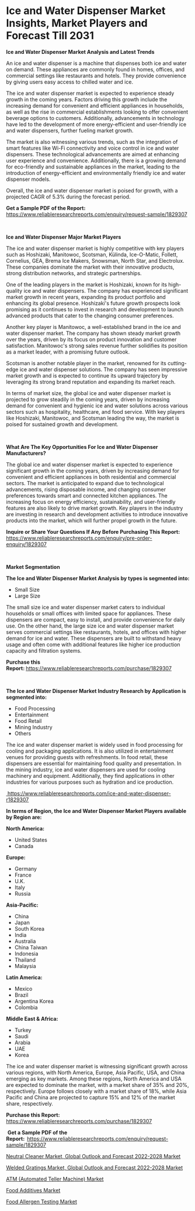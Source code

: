 <p><h1>Ice and Water Dispenser Market Insights, Market Players and Forecast Till 2031</h1></p><p><strong>Ice and Water Dispenser Market Analysis and Latest Trends</strong></p>
<p><p>An ice and water dispenser is a machine that dispenses both ice and water on demand. These appliances are commonly found in homes, offices, and commercial settings like restaurants and hotels. They provide convenience by giving users easy access to chilled water and ice.</p><p>The ice and water dispenser market is expected to experience steady growth in the coming years. Factors driving this growth include the increasing demand for convenient and efficient appliances in households, as well as the rise in commercial establishments looking to offer convenient beverage options to customers. Additionally, advancements in technology have led to the development of more energy-efficient and user-friendly ice and water dispensers, further fueling market growth.</p><p>The market is also witnessing various trends, such as the integration of smart features like Wi-Fi connectivity and voice control in ice and water dispensers. These technological advancements are aimed at enhancing user experience and convenience. Additionally, there is a growing demand for eco-friendly and sustainable appliances in the market, leading to the introduction of energy-efficient and environmentally friendly ice and water dispenser models.</p><p>Overall, the ice and water dispenser market is poised for growth, with a projected CAGR of 5.3% during the forecast period.</p></p>
<p><strong>Get a Sample PDF of the Report:&nbsp;</strong> <a href="https://www.reliableresearchreports.com/enquiry/request-sample/1829307">https://www.reliableresearchreports.com/enquiry/request-sample/1829307</a></p>
<p>&nbsp;</p>
<p><strong>Ice and Water Dispenser Major Market Players</strong></p>
<p><p>The ice and water dispenser market is highly competitive with key players such as Hoshizaki, Manitowoc, Scotsman, Külinda, Ice-O-Matic, Follett, Cornelius, GEA, Brema Ice Makers, Snowsman, North Star, and Electrolux. These companies dominate the market with their innovative products, strong distribution networks, and strategic partnerships.</p><p>One of the leading players in the market is Hoshizaki, known for its high-quality ice and water dispensers. The company has experienced significant market growth in recent years, expanding its product portfolio and enhancing its global presence. Hoshizaki's future growth prospects look promising as it continues to invest in research and development to launch advanced products that cater to the changing consumer preferences.</p><p>Another key player is Manitowoc, a well-established brand in the ice and water dispenser market. The company has shown steady market growth over the years, driven by its focus on product innovation and customer satisfaction. Manitowoc's strong sales revenue further solidifies its position as a market leader, with a promising future outlook.</p><p>Scotsman is another notable player in the market, renowned for its cutting-edge ice and water dispenser solutions. The company has seen impressive market growth and is expected to continue its upward trajectory by leveraging its strong brand reputation and expanding its market reach.</p><p>In terms of market size, the global ice and water dispenser market is projected to grow steadily in the coming years, driven by increasing demand for convenient and hygienic ice and water solutions across various sectors such as hospitality, healthcare, and food service. With key players like Hoshizaki, Manitowoc, and Scotsman leading the way, the market is poised for sustained growth and development.</p></p>
<p>&nbsp;</p>
<p><strong>What Are The Key Opportunities For Ice and Water Dispenser Manufacturers?</strong></p>
<p><p>The global ice and water dispenser market is expected to experience significant growth in the coming years, driven by increasing demand for convenient and efficient appliances in both residential and commercial sectors. The market is anticipated to expand due to technological advancements, rising disposable income, and changing consumer preferences towards smart and connected kitchen appliances. The increasing focus on energy efficiency, sustainability, and user-friendly features are also likely to drive market growth. Key players in the industry are investing in research and development activities to introduce innovative products into the market, which will further propel growth in the future.</p></p>
<p><strong>Inquire or Share Your Questions If Any Before Purchasing This Report:</strong> <a href="https://www.reliableresearchreports.com/enquiry/pre-order-enquiry/1829307">https://www.reliableresearchreports.com/enquiry/pre-order-enquiry/1829307</a></p>
<p>&nbsp;</p>
<p><strong>Market Segmentation</strong></p>
<p><strong>The Ice and Water Dispenser Market Analysis by types is segmented into:</strong></p>
<p><ul><li>Small Size</li><li>Large Size</li></ul></p>
<p><p>The small size ice and water dispenser market caters to individual households or small offices with limited space for appliances. These dispensers are compact, easy to install, and provide convenience for daily use. On the other hand, the large size ice and water dispenser market serves commercial settings like restaurants, hotels, and offices with higher demand for ice and water. These dispensers are built to withstand heavy usage and often come with additional features like higher ice production capacity and filtration systems.</p></p>
<p><strong>Purchase this Report:&nbsp;</strong><a href="https://www.reliableresearchreports.com/purchase/1829307">https://www.reliableresearchreports.com/purchase/1829307</a></p>
<p>&nbsp;</p>
<p><strong>The Ice and Water Dispenser Market Industry Research by Application is segmented into:</strong></p>
<p><ul><li>Food Processing</li><li>Entertainment</li><li>Food Retail</li><li>Mining Industry</li><li>Others</li></ul></p>
<p><p>The ice and water dispenser market is widely used in food processing for cooling and packaging applications. It is also utilized in entertainment venues for providing guests with refreshments. In food retail, these dispensers are essential for maintaining food quality and presentation. In the mining industry, ice and water dispensers are used for cooling machinery and equipment. Additionally, they find applications in other industries for various purposes such as hydration and ice production.</p></p>
<p><a href="https://www.reliableresearchreports.com/ice-and-water-dispenser-r1829307">&nbsp;https://www.reliableresearchreports.com/ice-and-water-dispenser-r1829307</a></p>
<p><strong>In terms of Region, the Ice and Water Dispenser Market Players available by Region are:</strong></p>
<p>
    <p> <strong> North America: </strong>
        <ul>
            <li>United States</li>
            <li>Canada</li>
        </ul>
        </p> 
    <p> <strong> Europe: </strong>
        <ul>
            <li>Germany</li>
            <li>France</li>
            <li>U.K.</li>
            <li>Italy</li>
            <li>Russia</li>
        </ul>
        </p> 
    <p> <strong> Asia-Pacific: </strong>
        <ul>
            <li>China</li>
            <li>Japan</li>
            <li>South Korea</li>
            <li>India</li>
            <li>Australia</li>
            <li>China Taiwan</li>
            <li>Indonesia</li>
            <li>Thailand</li>
            <li>Malaysia</li>
        </ul>
        </p> 
    <p> <strong> Latin America: </strong>
        <ul>
            <li>Mexico</li>
            <li>Brazil</li>
            <li>Argentina Korea</li>
            <li>Colombia</li>
        </ul>
        </p> 
    <p> <strong> Middle East & Africa: </strong>
        <ul>
            <li>Turkey</li>
            <li>Saudi</li>
            <li>Arabia</li>
            <li>UAE</li>
            <li>Korea</li>
        </ul>
    </p>
    </p>
<p><p>The ice and water dispenser market is witnessing significant growth across various regions, with North America, Europe, Asia Pacific, USA, and China emerging as key markets. Among these regions, North America and USA are expected to dominate the market, with a market share of 35% and 20%, respectively. Europe follows closely with a market share of 18%, while Asia Pacific and China are projected to capture 15% and 12% of the market share, respectively.</p></p>
<p><strong>Purchase this Report: </strong><a href="https://www.reliableresearchreports.com/purchase/1829307">https://www.reliableresearchreports.com/purchase/1829307</a></p>
<p>&nbsp;<strong>Get a Sample PDF of the Report:&nbsp;&nbsp;</strong><a href="https://www.reliableresearchreports.com/enquiry/request-sample/1829307">https://www.reliableresearchreports.com/enquiry/request-sample/1829307</a></p>
<p><strong></strong></p>
<p><p><a href="https://www.linkedin.com/pulse/neutral-cleaner-market-global-outlook-forecast-2022-2028-size-nrede">Neutral Cleaner Market, Global Outlook and Forecast 2022-2028 Market</a></p><p><a href="https://www.linkedin.com/pulse/welded-gratings-market-global-outlook-forecast-2022-2028-segmentation-ysqre">Welded Gratings Market, Global Outlook and Forecast 2022-2028 Market</a></p><p><a href="https://medium.com/@colin.burgess8756/atm-automated-teller-machine-market-a-global-and-regional-analysis-focus-on-end-user-product-22331f5bf448">ATM (Automated Teller Machine) Market</a></p><p><a href="https://github.com/AbdulKoss18/Market-Research-Report-List-1/blob/main/food-additives-market.md">Food Additives Market</a></p><p><a href="https://github.com/garethgwrecovery/Market-Research-Report-List-1/blob/main/food-allergen-testing-market.md">Food Allergen Testing Market</a></p></p>